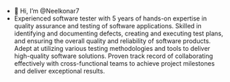 - 👋 Hi, I’m @Neelkonar7
- Experienced software tester with 5 years of hands-on expertise in quality assurance and testing of software applications. Skilled in identifying and documenting defects, creating and executing test plans, and ensuring the overall quality and reliability of software products. Adept at utilizing various testing methodologies and tools to deliver high-quality software solutions. Proven track record of collaborating effectively with cross-functional teams to achieve project milestones and deliver exceptional results.
